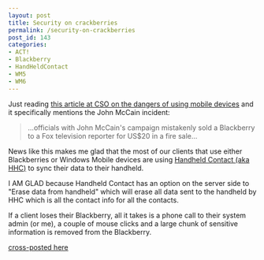 ```yaml
---
layout: post
title: Security on crackberries
permalink: /security-on-crackberries
post_id: 143
categories:
- ACT!
- Blackberry
- HandHeldContact
- WM5
- WM6
---
```


Just reading
[this article at CSO on the dangers of using mobile devices](http://www.cso.com.au/index.php/id;347303211;pp;1) and it specifically mentions the John McCain incident:

>...officials with John McCain's campaign mistakenly sold a Blackberry to a Fox television reporter for US$20 in a fire sale...

News like this makes me glad that the most of our clients that use either Blackberries or Windows Mobile devices are using
[Handheld Contact (aka HHC)](http://handheldcontact.com/) to sync their data to their handheld.

I AM GLAD because Handheld Contact has an option on the server side to "Erase data from handheld" which will erase all data sent to the handheld by HHC which is all the contact info for all the contacts.

If a client loses their Blackberry, all it takes is a phone call to their system admin (or me), a couple of mouse clicks and a large chunk of sensitive information is removed from the Blackberry.

[cross-posted here](http://selectcrm.blogspot.com/2008/12/security-on-crackberries.html)
